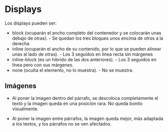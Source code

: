 # Displays

Los displays pueden ser:

* block (ocuparán el ancho completo del contenedor y se colocarán unas debajo de otras). - Se quedan los tres bloques unos encima de otros a la derecha
* inline (ocuparán el ancho de su contenido, por lo que se pueden alinear unas al lado de otras).  - Los 3 seguidos en línea recta sin márgenes
* inline-block (es un híbrido de las dos anteriores). - Los 3 seguidos en línea pero con sus márgenes.
* none (oculta el elemento, no lo muestra). - No se muestra.
## Imágenes

* Al poner la imagen dentro del párrafo, se descoloca completamente el texto y la imagen queda en una posición rara. No queda bonito visualmente.

* Al poner la imagen entre párrafos, la imagen queda mejor, más adaptada a los textos, y los párrafos no se ven afectados.